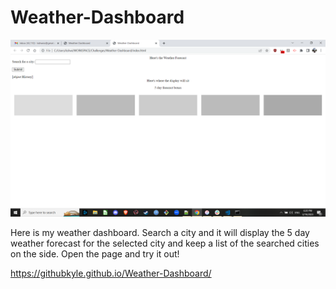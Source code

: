 # Weather-Dashboard

![front page of the weather dashboard](Front.png)

Here is my weather dashboard. Search a city and it will display the 5 day weather forecast for the selected city and keep a list of the searched cities on the side. Open the page and try it out!

https://githubkyle.github.io/Weather-Dashboard/
